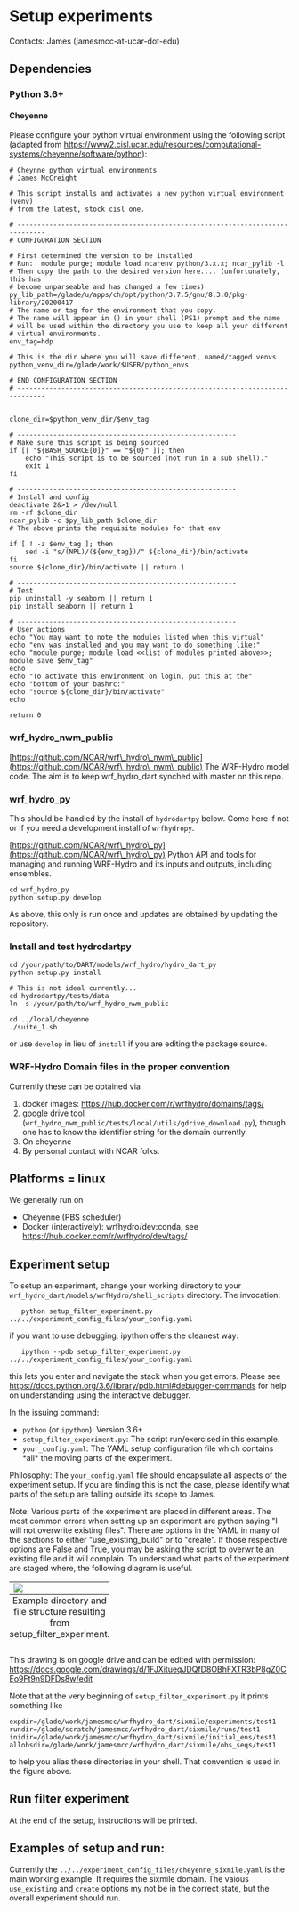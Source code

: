 # Setup experiments

Contacts:
James (jamesmcc-at-ucar-dot-edu)

## Dependencies

### Python 3.6+

#### Cheyenne
Please configure your python virtual environment using the following script (adapted from https://www2.cisl.ucar.edu/resources/computational-systems/cheyenne/software/python):

```
# Cheynne python virtual environments
# James McCreight

# This script installs and activates a new python virtual environment (venv)
# from the latest, stock cisl one.

# -----------------------------------------------------------------------------
# CONFIGURATION SECTION

# First determined the version to be installed
# Run:  module purge; module load ncarenv python/3.x.x; ncar_pylib -l
# Then copy the path to the desired version here.... (unfortunately, this has
# become unparseable and has changed a few times)
py_lib_path=/glade/u/apps/ch/opt/python/3.7.5/gnu/8.3.0/pkg-library/20200417
# The name or tag for the environment that you copy.
# The name will appear in () in your shell (PS1) prompt and the name
# will be used within the directory you use to keep all your different
# virtual environments. 
env_tag=hdp

# This is the dir where you will save different, named/tagged venvs
python_venv_dir=/glade/work/$USER/python_envs

# END CONFIGURATION SECTION
# -----------------------------------------------------------------------------


clone_dir=$python_venv_dir/$env_tag

# -------------------------------------------------------
# Make sure this script is being sourced
if [[ "${BASH_SOURCE[0]}" == "${0}" ]]; then
    echo "This script is to be sourced (not run in a sub shell)."
    exit 1
fi

# -------------------------------------------------------
# Install and config
deactivate 2&>1 > /dev/null
rm -rf $clone_dir
ncar_pylib -c $py_lib_path $clone_dir
# The above prints the requisite modules for that env

if [ ! -z $env_tag ]; then
    sed -i "s/(NPL)/(${env_tag})/" ${clone_dir}/bin/activate
fi
source ${clone_dir}/bin/activate || return 1

# -------------------------------------------------------
# Test
pip uninstall -y seaborn || return 1
pip install seaborn || return 1

# -------------------------------------------------------
# User actions
echo "You may want to note the modules listed when this virtual"
echo "env was installed and you may want to do something like:"
echo "module purge; module load <<list of modules printed above>>; module save $env_tag"
echo
echo "To activate this environment on login, put this at the"
echo "bottom of your bashrc:"
echo "source ${clone_dir}/bin/activate"
echo

return 0
```

### wrf\_hydro\_nwm\_public
[https://github.com/NCAR/wrf\_hydro\_nwm\_public](https://github.com/NCAR/wrf\_hydro\_nwm\_public)
The WRF-Hydro model code. The aim is to keep wrf\_hydro\_dart synched with master on this repo.

### wrf_hydro_py
This should be handled by the install of `hydrodartpy` below. Come here if not or if you need a development install of `wrfhydropy`.

[https://github.com/NCAR/wrf\_hydro\_py](https://github.com/NCAR/wrf\_hydro\_py) Python API and tools for managing and running WRF-Hydro and its inputs and outputs, including ensembles. 
```
cd wrf_hydro_py
python setup.py develop
```
As above, this only is run once and updates are obtained by updating the repository.


### Install and test hydrodartpy
```
cd /your/path/to/DART/models/wrf_hydro/hydro_dart_py
python setup.py install

# This is not ideal currently...
cd hydrodartpy/tests/data 
ln -s /your/path/to/wrf_hydro_nwm_public

cd ../local/cheyenne
./suite_1.sh
```
or use `develop` in lieu of `install` if you are editing the package source.


###  WRF-Hydro Domain files in the proper convention 
Currently these can be obtained via
1. docker images: https://hub.docker.com/r/wrfhydro/domains/tags/
1. google drive tool (`wrf_hydro_nwm_public/tests/local/utils/gdrive_download.py`), though one has to know the identifier string for the domain currently.
1. On cheyenne
1. By personal contact with NCAR folks. 


## Platforms = linux
We generally run on 
* Cheyenne (PBS scheduler)
* Docker (interactively): wrfhydro/dev:conda, see https://hub.docker.com/r/wrfhydro/dev/tags/


## Experiment setup

To setup an experiment, change your working directory to your
`wrf_hydro_dart/models/wrfHydro/shell_scripts` directory. The invocation:

```
   python setup_filter_experiment.py ../../experiment_config_files/your_config.yaml
```

if you want to use debugging, ipython offers the cleanest way:

```
   ipython --pdb setup_filter_experiment.py ../../experiment_config_files/your_config.yaml
```
this lets you enter and navigate the stack when you get errors. Please see https://docs.python.org/3.6/library/pdb.html#debugger-commands for help on understanding using the interactive debugger.

In the issuing command:
* `python` (or `ipython`): Version 3.6+
* `setup_filter_experiment.py`: The script run/exercised in this example.
* `your_config.yaml`: The YAML setup configuration file which contains \*all\* the moving parts of the experiment.
                           
Philosophy: The `your_config.yaml` file should encapsulate all aspects of the experiment setup. If you are finding this is not the case, please identify what parts of the setup are falling outside its scope to James.

Note: Various parts of the experiment are placed in different areas. The most common errors when setting up an experiment are python saying "I will not overwrite existing files". There are options in the YAML in many of the sections to either "use_existing_build" or to "create". If those respective options are False and True, you may be asking the script to overwrite an existing file and it will complain. To understand what parts of the experiment are staged where, the following diagram is useful. 

<table class="image">
<tr><td><img src="https://drive.google.com/uc?export=view&id=1m3HrEArotXmx3H4dHVoMbstzYz_KfTPl"></td></tr>
<tr><caption align="bottom">Example directory and file structure resulting from setup_filter_experiment. </caption></tr>
</table>

This drawing is on google drive and can be edited with permission: https://docs.google.com/drawings/d/1FJXitueqJDQfD8OBhFXTR3bP8gZ0CEo9Ft9n9DFDs8w/edit

Note that at the very beginning of `setup_filter_experiment.py` it prints something like

```
expdir=/glade/work/jamesmcc/wrfhydro_dart/sixmile/experiments/test1
rundir=/glade/scratch/jamesmcc/wrfhydro_dart/sixmile/runs/test1
inidir=/glade/work/jamesmcc/wrfhydro_dart/sixmile/initial_ens/test1
allobsdir=/glade/work/jamesmcc/wrfhydro_dart/sixmile/obs_seqs/test1
```
to help you alias these directories in your shell. That convention is used in the figure above.

## Run filter experiment

At the end of the setup, instructions will be printed. 

## Examples of setup and run:
Currently the `../../experiment_config_files/cheyenne_sixmile.yaml` is the main working example. It requires the sixmile domain. The vaious `use_existing` and `create` options my not be in the correct state, but the overall experiment should run.

